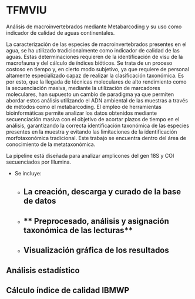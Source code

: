 # TFMVIU
Análisis de macroinvertebrados mediante Metabarcoding y su uso como indicador de calidad de aguas continentales.

La caracterización de las especies de macroinvertebrados presentes en el agua, se ha utilizado tradicionalmente como indicador de calidad de las aguas.
Estas determinaciones requieren de la identificación de visu  de la macrofauna y del cálculo de índices bióticos. Se trata de un proceso costoso en tiempo y, en cierto modo subjetivo,
ya que requiere de personal altamente especializado capaz de realizar la clasificación taxonómica. Es por esto, que la llegada de técnicas moleculares de alto rendimiento
como la secuenciación masiva, mediante la utilización de marcadores moleculares, han supuesto un cambio de paradigma ya que permiten abordar estos análisis utilizando el ADN ambiental
de las muestras a través de métodos como el metabarcoding. El empleo de herramientas bioinformáticas permite analizar los datos obtenidos mediante secuenciación masiva con el objetivo
de acortar plazos de tiempo en el análisis, garantizando la correcta identificación taxonómica de las especies presentes en la muestra y evitando las limitaciones de la identificación
morfotaxonómica tradicional. Este trabajo se encuentra dentro del área de conocimiento de la metataxonómica.

La pipeline está diseñada para analizar amplicones del gen 18S y COI secuenciados por Illumina.

- Se incluye:

  - ## **La creación, descarga y curado de la base de datos**
  - ## ** Preprocesado, análisis y asignación taxonómica de las lecturas**
  - ## Visualización gráfica de los resultados
## Análisis estadístico
## Cálculo índice de calidad IBMWP
